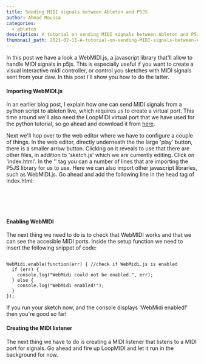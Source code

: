 ```yaml
---
title: Sending MIDI signals between Ableton and P5JS
author: Ahmad Moussa
categories:
  - ableton
description: A tutorial on sending MIDI signals between Ableton and P5JS.
thumbnail_path: 2021-02-11-A-tutorial-on-sending-MIDI-signals-between-Ableton-and-P5JS.png
---
```

In this post we have a look a WebMIDI.js, a javascript library that'll allow to handle MIDI signals in p5js. This is especially useful if you want to create a visual interactive midi controller, or control you sketches with MIDI signals sent from your daw. In this post I'll show you how to do the latter.

<h4>Importing WebMIDI.js</h4>
In an earlier blog post, I explain how one can send MIDI signals from a python script to ableton live, which requires us to create a virtual port.  This time around we'll also need the LoopMIDI virtual port that we have used for the python tutorial, so go ahead and download it from <a href='http://www.tobias-erichsen.de/software/loopmidi.html' target="_blank" rel="noopener noreferrer">here</a>.

Next we'll hop over to the web editor where we have to configure a couple of things. In the web editor, directly underneath the the large 'play' button, there is a smaller arrow button. Clicking on it reveals to use that there are other files, in addition to 'sketch.js' which we are currently editing. Click on 'index.html'. In the '<head>' tag you can a number of lines that are importing the P5JS library for us to use. Here we can also import other javascript libraries, such as WebMIDI.js. Go ahead and add the following line in the head tag of index.html:
  
  <pre><code>
  <script src="https://cdn.jsdelivr.net/npm/webmidi"></script>
  </code></pre>

<h4>Enabling WebMIDI</h4>
The next thing we need to do is to check that WebMIDI works and that we can see the accesible MIDI ports. Inside the setup function we need to insert the following snippet of code:

<pre><code>
WebMidi.enable(function(err) { //check if WebMidi.js is enabled
  if (err) {
    console.log("WebMidi could not be enabled.", err);
  } else {
    console.log("WebMidi enabled!");
  }
}); 
</code></pre>

If you run your sketch now, and the console displays 'WebMidi enabled!' then you're good so far!

<h4>Creating the MIDI listener</h4>
The next thing we have to do is creating a MIDI listener that listens to a MIDI port for signals. Go ahead and fire up LoopMIDI and let it run in the background for now. 

<pre><code>

</code></pre>
